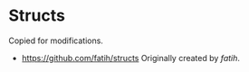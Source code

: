 # Structs
Copied for modifications.

- https://github.com/fatih/structs
Originally created by *fatih*.